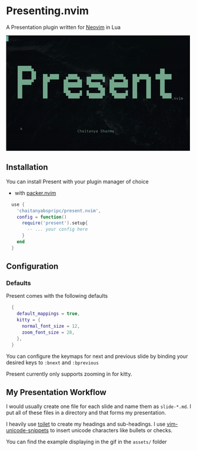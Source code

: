 # Presenting.nvim

A Presentation plugin written for [Neovim](https://github.com/neovim/neovim) in Lua

![present-nvim](assets/present-nvim.gif)

## Installation

You can install Present with your plugin manager of choice

- with [packer.nvim](https://github.com/wbthomason/packer.nvim)

```lua
  use {
    'chaitanyabspripc/present.nvim',
    config = function()
      require('present').setup{
        -- ... your config here
      }
    end
  }
```

## Configuration

### Defaults

Present comes with the following defaults

```lua
  {
    default_mappings = true,
    kitty = {
      normal_font_size = 12,
      zoom_font_size = 28,
    },
  }
```

You can configure the keymaps for next and previous slide by binding your
desired keys to `:bnext` and `:bprevious`

Present currently only supports zooming in for kitty.

## My Presentation Workflow

I would usually create one file for each slide and name them as `slide-*.md`. I
put all of these files in a directory and that forms my presentation.

I heavily use [toilet](https://github.com/cacalabs/toilet) to create my headings
and sub-headings. I use [vim-unicode-snippets](https://github.com/danielwe/vim-unicode-snippets) to insert
unicode characters like bullets or checks.

You can find the example displaying in the gif in the `assets/` folder
